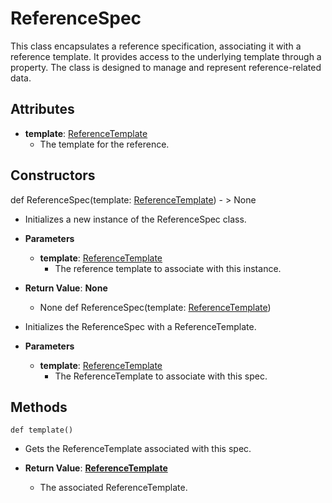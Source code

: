 # ReferenceSpec

This class encapsulates a reference specification, associating it with a reference template. It provides access to the underlying template through a property. The class is designed to manage and represent reference-related data.

## Attributes

- **template**: [ReferenceTemplate](flytekit_core_reference_entity_referencetemplate)
  - The template for the reference.

## Constructors
def ReferenceSpec(template: [ReferenceTemplate](flytekit_core_reference_entity_referencetemplate)) - > None
-  Initializes a new instance of the ReferenceSpec class.
- **Parameters**

  - **template**: [ReferenceTemplate](flytekit_core_reference_entity_referencetemplate)
    - The reference template to associate with this instance.

- **Return Value**:
**None**
  - None
def ReferenceSpec(template: [ReferenceTemplate](flytekit_core_reference_entity_referencetemplate))
-  Initializes the ReferenceSpec with a ReferenceTemplate.
- **Parameters**

  - **template**: [ReferenceTemplate](flytekit_core_reference_entity_referencetemplate)
    - The ReferenceTemplate to associate with this spec.



## Methods
```@classmethod
def template()
```
-  Gets the ReferenceTemplate associated with this spec.

- **Return Value**:
**[ReferenceTemplate](flytekit_core_reference_entity_referencetemplate)**
  - The associated ReferenceTemplate.
